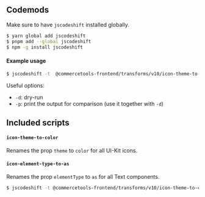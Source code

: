 ## Codemods

Make sure to have `jscodeshift` installed globally.

```bash
$ yarn global add jscodeshift
$ pnpm add --global jscodeshift
$ npm -g install jscodeshift
```

#### Example usage

```bash
$ jscodeshift -t  @commercetools-frontend/transforms/v10/icon-theme-to-color.js src/
```

Useful options:

- `-d`: dry-run
- `-p`: print the output for comparison (use it together with `-d`)

## Included scripts

#### `icon-theme-to-color`

Renames the prop `theme` to `color` for all UI-Kit icons.

#### `icon-element-type-to-as`

Renames the prop `elementType` to `as` for all Text components.

```bash
$ jscodeshift -t @commercetools-frontend/transforms/v10/icon-theme-to-color.js <path>
```

